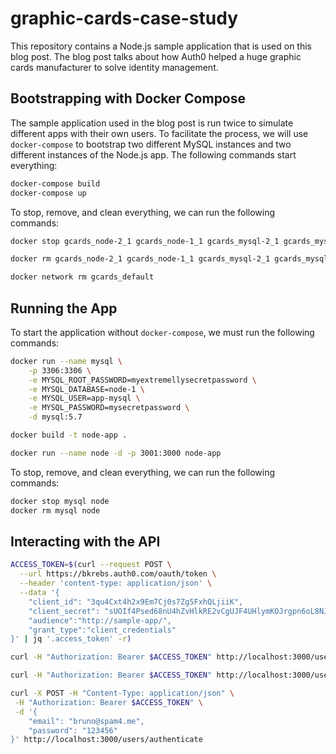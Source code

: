 # graphic-cards-case-study

This repository contains a Node.js sample application that is used on this blog post. The blog post
talks about how Auth0 helped a huge graphic cards manufacturer to solve identity management.

## Bootstrapping with Docker Compose

The sample application used in the blog post is run twice to simulate different apps with their own users. To 
facilitate the process, we will use `docker-compose` to bootstrap two different MySQL instances and two different
instances of the Node.js app. The following commands start everything:

```bash
docker-compose build
docker-compose up
```

To stop, remove, and clean everything, we can run the following commands:

```bash
docker stop gcards_node-2_1 gcards_node-1_1 gcards_mysql-2_1 gcards_mysql-1_1 gcards_nginx_1

docker rm gcards_node-2_1 gcards_node-1_1 gcards_mysql-2_1 gcards_mysql-1_1 gcards_nginx_1

docker network rm gcards_default
```

## Running the App

To start the application without `docker-compose`, we must run the following commands:

```bash
docker run --name mysql \
    -p 3306:3306 \
    -e MYSQL_ROOT_PASSWORD=myextremellysecretpassword \
    -e MYSQL_DATABASE=node-1 \
    -e MYSQL_USER=app-mysql \
    -e MYSQL_PASSWORD=mysecretpassword \
    -d mysql:5.7

docker build -t node-app .

docker run --name node -d -p 3001:3000 node-app
```

To stop, remove, and clean everything, we can run the following commands:

```bash
docker stop mysql node
docker rm mysql node
```

## Interacting with the API

```bash
ACCESS_TOKEN=$(curl --request POST \
  --url https://bkrebs.auth0.com/oauth/token \
  --header 'content-type: application/json' \
  --data '{
    "client_id": "3qu4Cxt4h2x9Em7Cj0s7Zg5FxhQLjiiK",
    "client_secret": "sUOIf4Psed68nU4hZvHlkRE2vCgUJF4UHlymKOJrgpn6oL8NJ3bOvdA1Y4ajo3IW",
    "audience":"http://sample-app/",
    "grant_type":"client_credentials"
}' | jq '.access_token' -r)

curl -H "Authorization: Bearer $ACCESS_TOKEN" http://localhost:3000/users

curl -H "Authorization: Bearer $ACCESS_TOKEN" http://localhost:3000/users/2

curl -X POST -H "Content-Type: application/json" \
 -H "Authorization: Bearer $ACCESS_TOKEN" \
 -d '{
    "email": "bruno@spam4.me",
    "password": "123456"
}' http://localhost:3000/users/authenticate
```